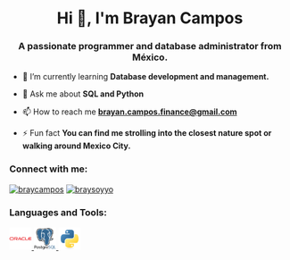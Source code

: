 <h1 align="center">Hi 👋, I'm Brayan Campos</h1>
<h3 align="center">A passionate programmer and database administrator from México.</h3>

- 🌱 I’m currently learning **Database development and management.**

- 💬 Ask me about **SQL and Python**

- 📫 How to reach me **brayan.campos.finance@gmail.com**

- ⚡ Fun fact **You can find me strolling into the closest nature spot or walking around Mexico City.**

<h3 align="left">Connect with me:</h3>
<p align="left">
<a href="https://linkedin.com/in/braycampos" target="blank"><img align="center" src="https://raw.githubusercontent.com/rahuldkjain/github-profile-readme-generator/master/src/images/icons/Social/linked-in-alt.svg" alt="braycampos" height="30" width="40" /></a>
<a href="https://www.youtube.com/c/braysoyyo" target="blank"><img align="center" src="https://raw.githubusercontent.com/rahuldkjain/github-profile-readme-generator/master/src/images/icons/Social/youtube.svg" alt="braysoyyo" height="30" width="40" /></a>
</p>

<h3 align="left">Languages and Tools:</h3>
<p align="left"> <a href="https://www.oracle.com/" target="_blank" rel="noreferrer"> <img src="https://raw.githubusercontent.com/devicons/devicon/master/icons/oracle/oracle-original.svg" alt="oracle" width="40" height="40"/> </a> <a href="https://www.postgresql.org" target="_blank" rel="noreferrer"> <img src="https://raw.githubusercontent.com/devicons/devicon/master/icons/postgresql/postgresql-original-wordmark.svg" alt="postgresql" width="40" height="40"/> </a> <a href="https://www.python.org" target="_blank" rel="noreferrer"> <img src="https://raw.githubusercontent.com/devicons/devicon/master/icons/python/python-original.svg" alt="python" width="40" height="40"/> </a> </p>
